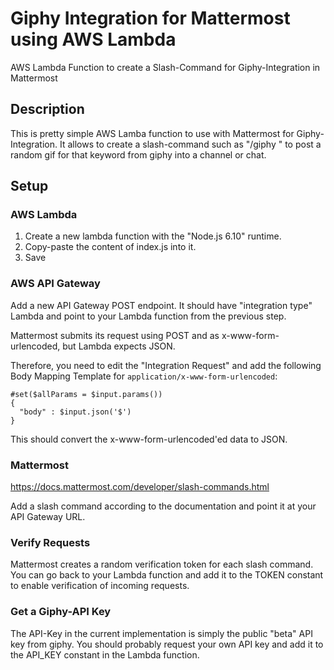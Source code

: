 # Giphy Integration for Mattermost using AWS Lambda
AWS Lambda Function to create a Slash-Command for Giphy-Integration in Mattermost

## Description

This is pretty simple AWS Lamba function to use with Mattermost for Giphy-Integration. It allows to create 
a slash-command such as "/giphy <keyword>" to post a random gif for that keyword from giphy into a channel or chat.

## Setup

### AWS Lambda

1. Create a new lambda function with the "Node.js 6.10" runtime. 
2. Copy-paste the content of index.js into it. 
3. Save

### AWS API Gateway

Add a new API Gateway POST endpoint. It should have "integration type" Lambda and point to your Lambda function from the previous step.

Mattermost submits its request using POST and as x-www-form-urlencoded, but Lambda expects JSON. 

Therefore, you need to edit the "Integration Request" and add the following Body Mapping Template for `application/x-www-form-urlencoded`:
    
    #set($allParams = $input.params())
    {
      "body" : $input.json('$')
    }
    
This should convert the x-www-form-urlencoded'ed data to JSON.
    
### Mattermost

https://docs.mattermost.com/developer/slash-commands.html

Add a slash command according to the documentation and point it at your API Gateway URL.

### Verify Requests

Mattermost creates a random verification token for each slash command. You can go back to your Lambda function and add it to the TOKEN constant to enable verification of incoming requests.

### Get a Giphy-API Key

The API-Key in the current implementation is simply the public "beta" API key from giphy. You should probably request your own API key and add it to the API_KEY constant in the Lambda function.
